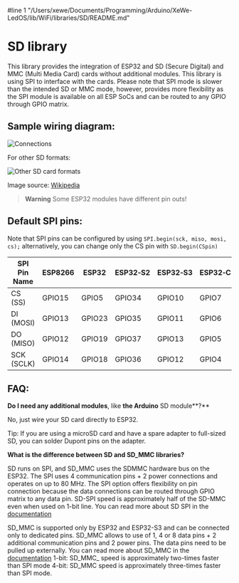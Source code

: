 #line 1 "/Users/xewe/Documents/Programming/Arduino/XeWe-LedOS/lib/WiFi/libraries/SD/README.md"
# SD library

This library provides the integration of ESP32 and SD (Secure Digital) and MMC (Multi Media Card) cards without additional modules. This library is using SPI to interface with the cards. Please note that SPI mode is slower than the intended SD or MMC mode, however, provides more flexibility as the SPI module is available on all ESP SoCs and can be routed to any GPIO through GPIO matrix.

## Sample wiring diagram:

![Connections](http://i.imgur.com/4CoXOuR.png)

For other SD formats:

![Other SD card formats](https://upload.wikimedia.org/wikipedia/commons/thumb/a/ab/MMC-SD-miniSD-microSD-Color-Numbers-Names.gif/330px-MMC-SD-miniSD-microSD-Color-Numbers-Names.gif)

Image source: [Wikipedia](https://upload.wikimedia.org/wikipedia/commons/thumb/a/ab/MMC-SD-miniSD-microSD-Color-Numbers-Names.gif/330px-MMC-SD-miniSD-microSD-Color-Numbers-Names.gif)

> **Warning**
Some ESP32 modules have different pin outs!

## Default SPI pins:
Note that SPI pins can be configured by using `SPI.begin(sck, miso, mosi, cs);` alternatively, you can change only the CS pin with `SD.begin(CSpin)`

| SPI Pin Name | ESP8266 | ESP32 | ESP32‑S2 | ESP32‑S3 | ESP32‑C3 | ESP32‑C6 | ESP32‑H2 |
|--------------|---------|-------|----------|----------|----------|----------|----------|
| CS (SS)      | GPIO15  | GPIO5 | GPIO34   | GPIO10   | GPIO7    | GPIO18   | GPIO0    |
| DI (MOSI)    | GPIO13  | GPIO23| GPIO35   | GPIO11   | GPIO6    | GPIO19   | GPIO25    |
| DO (MISO)    | GPIO12  | GPIO19| GPIO37   | GPIO13   | GPIO5    | GPIO20   | GPIO11    |
| SCK (SCLK)   | GPIO14  | GPIO18| GPIO36   | GPIO12   | GPIO4    | GPIO21   | GPIO10    |

## FAQ:

**Do I need any additional modules**, like **the **Arduino**** SD module**?**

No, just wire your SD card directly to ESP32.

Tip: If you are using a microSD card and have a spare adapter to full-sized SD, you can solder Dupont pins on the adapter.


**What is the difference between SD and SD_MMC libraries?**

SD runs on SPI, and SD_MMC uses the SDMMC hardware bus on the ESP32.
The SPI uses 4 communication pins + 2 power connections and operates on up to 80 MHz. The SPI option offers flexibility on pin connection because the data connections can be routed through GPIO matrix to any data pin.
SD-SPI speed is approximately half of the SD-MMC even when used on 1-bit line.
You can read more about SD SPI in the [documentation](https://docs.espressif.com/projects/esp-idf/en/latest/esp32/api-reference/peripherals/sdspi_host.html)

SD_MMC is supported only by ESP32 and ESP32-S3 and can be connected only to dedicated pins. SD_MMC allows to use of 1, 4 or 8 data pins + 2 additional communication pins and 2 power pins. The data pins need to be pulled up externally.
You can read more about SD_MMC in the [documentation](https://docs.espressif.com/projects/esp-idf/en/latest/esp32/api-reference/peripherals/sdmmc_host.html)
1-bit: SD_MMC_ speed is approximately two-times faster than SPI mode
4-bit: SD_MMC speed is approximately three-times faster than SPI mode.
